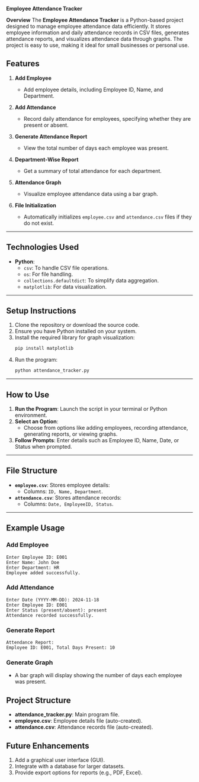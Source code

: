  **Employee Attendance Tracker**

**Overview**
The **Employee Attendance Tracker** is a Python-based project designed to manage employee attendance data efficiently. It stores employee information and daily attendance records in CSV files, generates attendance reports, and visualizes attendance data through graphs. The project is easy to use, making it ideal for small businesses or personal use.


## **Features**
1. **Add Employee**  
   - Add employee details, including Employee ID, Name, and Department.

2. **Add Attendance**  
   - Record daily attendance for employees, specifying whether they are present or absent.

3. **Generate Attendance Report**  
   - View the total number of days each employee was present.

4. **Department-Wise Report**  
   - Get a summary of total attendance for each department.

5. **Attendance Graph**  
   - Visualize employee attendance data using a bar graph.

6. **File Initialization**  
   - Automatically initializes `employee.csv` and `attendance.csv` files if they do not exist.

---

## **Technologies Used**
- **Python**:
  - `csv`: To handle CSV file operations.
  - `os`: For file handling.
  - `collections.defaultdict`: To simplify data aggregation.
  - `matplotlib`: For data visualization.

---

## **Setup Instructions**
1. Clone the repository or download the source code.
2. Ensure you have Python installed on your system.
3. Install the required library for graph visualization:
   ```bash
   pip install matplotlib
   ```
4. Run the program:
   ```bash
   python attendance_tracker.py
   ```

---

## **How to Use**
1. **Run the Program**: Launch the script in your terminal or Python environment.
2. **Select an Option**:
   - Choose from options like adding employees, recording attendance, generating reports, or viewing graphs.
3. **Follow Prompts**: Enter details such as Employee ID, Name, Date, or Status when prompted.

---

## **File Structure**
- **`employee.csv`**: Stores employee details:
  - Columns: `ID, Name, Department`.
- **`attendance.csv`**: Stores attendance records:
  - Columns: `Date, EmployeeID, Status`.

---

## **Example Usage**
### Add Employee
```text
Enter Employee ID: E001
Enter Name: John Doe
Enter Department: HR
Employee added successfully.
```

### Add Attendance
```text
Enter Date (YYYY-MM-DD): 2024-11-18
Enter Employee ID: E001
Enter Status (present/absent): present
Attendance recorded successfully.
```

### Generate Report
```text
Attendance Report:
Employee ID: E001, Total Days Present: 10
```

### Generate Graph
- A bar graph will display showing the number of days each employee was present.



## **Project Structure**
- **attendance_tracker.py**: Main program file.
- **employee.csv**: Employee details file (auto-created).
- **attendance.csv**: Attendance records file (auto-created).



## **Future Enhancements**
1. Add a graphical user interface (GUI).
2. Integrate with a database for larger datasets.
3. Provide export options for reports (e.g., PDF, Excel).

